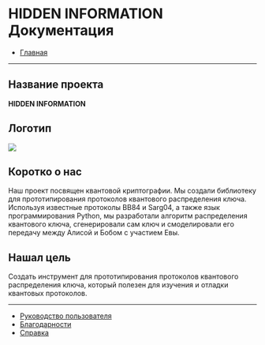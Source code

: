 # HIDDEN INFORMATION Документация

* [Главная](index-ru.md)
***

## Название проекта
**HIDDEN INFORMATION**

## Логотип
[](https://github.com/AnastasiaKhrabraya/HI/blob/master/docs/img/coding-hidden-inf.jpg "HI logo")
![](/img/coding-hidden-inf.jpg)

## Коротко о нас
Наш проект посвящен квантовой криптографии. Мы создали библиотеку для прототипирования протоколов квантового распределения ключа. Используя известные протоколы BB84 и Sarg04, а также язык программирования Python, мы разработали алгоритм распределения квантового ключа, сгенерировали сам ключ и смоделировали его передачу между Алисой и Бобом с участием Евы.

## Нашал цель
Создать инструмент для прототипирования протоколов квантового распределения ключа, который полезен для изучения и отладки квантовых протоколов.

***

* [Руководство пользователя](guide-ru.md)
* [Благодарности](thanks-ru.md)
* [Справка](ref-ru.md)
